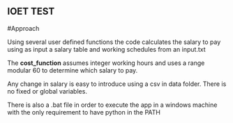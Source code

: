 ## IOET TEST

#Approach

Using several user defined functions the code calculates the salary to pay using as input a salary table and working schedules from an input.txt

The **cost_function** assumes integer working hours and uses a range modular 60 to determine which salary to pay.

Any change in salary is easy to introduce using a csv in data folder. There is no fixed or global variables.

There is also a .bat file in order to execute the app in a windows machine with the only requirement to have python in the PATH

